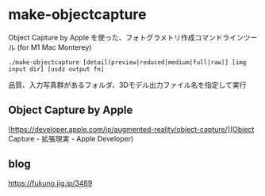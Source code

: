 # make-objectcapture

Object Capture by Apple を使った、フォトグラメトリ作成コマンドラインツール (for M1 Mac Monterey)

```
./make-objectcapture [detail(preview|reduced|medium|full|raw)] [img input dir] [usdz output fn]
```
品質、入力写真群があるフォルダ、3Dモデル出力ファイル名を指定して実行

## Object Capture by Apple

[https://developer.apple.com/jp/augmented-reality/object-capture/](Object Capture - 拡張現実 - Apple Developer)

## blog

https://fukuno.jig.jp/3489
